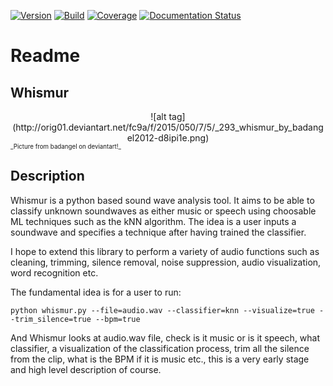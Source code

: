[![Version](https://img.shields.io/pypi/StuartHadfield/Whismur.svg)](https://badge.fury.io/py/StuartHadfield/Whismur)  [![Build](https://img.shields.io/travis/StuartHadfield/Whismur.svg)](https://travis-ci.org/StuartHadfield/Whismur)  [![Coverage](https://img.shields.io/codecov/c/github/StuartHadfield/Whismur.svg)](https://codecov.io/github/StuartHadfield/Whismur)  [![Documentation Status](https://readthedocs.org/projects/whismur/badge/?version=latest)](http://whismur.readthedocs.io/en/latest/?badge=latest)

# Readme

## Whismur

<center>![alt tag](http://orig01.deviantart.net/fc9a/f/2015/050/7/5/_293_whismur_by_badangel2012-d8ipi1e.png)</center>
<sub><sup>_Picture from badangel on deviantart!_</sup></sub>

## Description

Whismur is a python based sound wave analysis tool.  It aims to be able to classify unknown soundwaves as either music or speech using choosable ML techniques such as the kNN algorithm.  The idea is a user inputs a soundwave and specifies a technique after having trained the classifier.

I hope to extend this library to perform a variety of audio functions such as cleaning, trimming, silence removal, noise suppression, audio visualization, word recognition etc.

The fundamental idea is for a user to run:

```
python whismur.py --file=audio.wav --classifier=knn --visualize=true --trim_silence=true --bpm=true
```

And Whismur looks at audio.wav file, check is it music or is it speech, what classifier, a visualization of the classification process, trim all the silence from the clip, what is the BPM if it is music etc., this is a very early stage and high level description of course.
